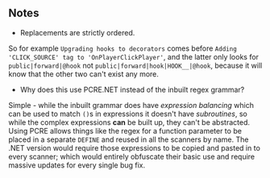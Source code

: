  Notes
-------

* Replacements are strictly ordered.

So for example `Upgrading hooks to decorators` comes before `Adding 'CLICK_SOURCE' tag to 'OnPlayerClickPlayer'`, and the latter only looks for `public|forward|@hook` not `public|forward|hook|HOOK__|@hook`, because it will know that the other two can't exist any more.

* Why does this use PCRE.NET instead of the inbuilt regex grammar?

Simple - while the inbuilt grammar does have *expression balancing* which can be used to match `()`s in expressions it doesn't have *subroutines*, so while the complex expressions **can** be built up, they can't be abstracted.  Using PCRE allows things like the regex for a function parameter to be placed in a separate `DEFINE` and reused in all the scanners by name.  The .NET version would require those expressions to be copied and pasted in to every scanner; which would entirely obfuscate their basic use and require massive updates for every single bug fix.

